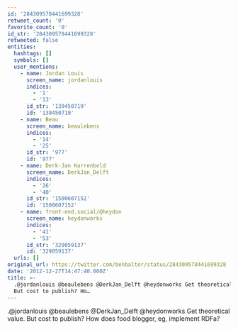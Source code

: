 ```yaml
---
id: '284309578441699328'
retweet_count: '0'
favorite_count: '0'
id_str: '284309578441699328'
retweeted: false
entities:
  hashtags: []
  symbols: []
  user_mentions:
    - name: Jordan Louis
      screen_name: jordanlouis
      indices:
        - '1'
        - '13'
      id_str: '139450719'
      id: '139450719'
    - name: Beau
      screen_name: beaulebens
      indices:
        - '14'
        - '25'
      id_str: '977'
      id: '977'
    - name: Derk-Jan Karrenbeld
      screen_name: DerkJan_Delft
      indices:
        - '26'
        - '40'
      id_str: '1500607152'
      id: '1500607152'
    - name: front-end.social/@heydon
      screen_name: heydonworks
      indices:
        - '41'
        - '53'
      id_str: '329059137'
      id: '329059137'
  urls: []
original_url: https://twitter.com/benbalter/status/284309578441699328
date: '2012-12-27T14:47:40.000Z'
title: >-
  .@jordanlouis @beaulebens @DerkJan_Delft @heydonworks Get theoretical value.
  But cost to publish? Ho…
---
```


.@jordanlouis @beaulebens @DerkJan_Delft @heydonworks Get theoretical value. But cost to publish? How does food blogger, eg, implement RDFa?